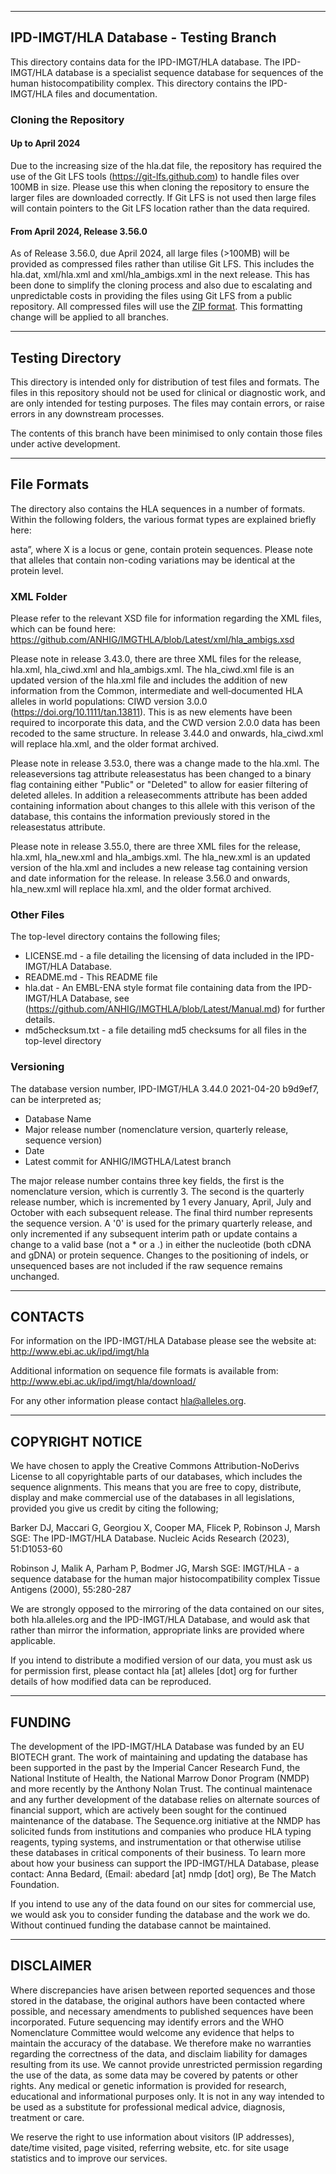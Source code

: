 --------------------------------------------------------------------------------
 IPD-IMGT/HLA Database - Testing Branch
--------------------------------------------------------------------------------

This directory contains data for the IPD-IMGT/HLA database. The IPD-IMGT/HLA database is a specialist sequence database for sequences of the human histocompatibility complex. This directory contains the IPD-IMGT/HLA files and documentation. 

### Cloning the Repository

#### Up to April 2024

Due to the increasing size of the hla.dat file, the repository has required the use of the Git LFS tools (https://git-lfs.github.com) to handle files over 100MB in size. Please use this when cloning the repository to ensure the larger files are downloaded correctly. If Git LFS is not used then large files will contain pointers to the Git LFS location rather than the data required.

#### From April 2024, Release 3.56.0

As of Release 3.56.0, due April 2024, all large files (>100MB) will be provided as compressed files rather than utilise Git LFS. This includes the hla.dat, xml/hla.xml and xml/hla_ambigs.xml in the next release. This has been done to simplify the cloning process and also due to escalating and unpredictable costs in providing the files using Git LFS from a public repository. All compressed files will use the [ZIP format](https://en.wikipedia.org/wiki/ZIP_(file_format)). This formatting change will be applied to all branches.

--------------------------------------------------------------------------------
Testing Directory
--------------------------------------------------------------------------------

This directory is intended only for distribution of test files and formats. The files in this repository should not be used for clinical or diagnostic work, and are only intended for testing purposes. The files may contain errors, or raise errors in any downstream processes.

The contents of this branch have been minimised to only contain those files under active development.

--------------------------------------------------------------------------------
File Formats 
--------------------------------------------------------------------------------

The directory also contains the HLA sequences in a number of formats. Within the following folders, the various format types are explained briefly here:

asta”, where X is a locus or gene, contain protein sequences. Please note that alleles that contain non-coding variations may be identical at the protein level. 

### XML Folder

Please refer to the relevant XSD file for information regarding the XML files, which can be found here: https://github.com/ANHIG/IMGTHLA/blob/Latest/xml/hla_ambigs.xsd

Please note in release 3.43.0, there are three XML files for the release, hla.xml, hla_ciwd.xml and hla_ambigs.xml. The hla_ciwd.xml file is an updated version of the hla.xml file and includes the addition of new information from the Common, intermediate and well‐documented HLA alleles in world populations: CIWD version 3.0.0 (https://doi.org/10.1111/tan.13811). This is as new elements have been required to incorporate this data, and the CWD version 2.0.0 data has been recoded to the same structure. In release 3.44.0 and onwards, hla_ciwd.xml will replace hla.xml, and the older format archived.

Please note in release 3.53.0, there was a change made to the hla.xml. The releaseversions tag attribute releasestatus has been changed to a binary flag containing either "Public" or "Deleted" to allow for easier filtering of deleted alleles. In addition a releasecomments attribute has been added containing information about changes to this allele with this verison of the database, this contains the information previously stored in the releasestatus attribute.

Please note in release 3.55.0, there are three XML files for the release, hla.xml, hla_new.xml and hla_ambigs.xml. The hla_new.xml is an updated version of the hla.xml and includes a new release tag containing version and date information for the release. In release 3.56.0 and onwards, hla_new.xml will replace hla.xml, and the older format archived.

### Other Files

The top-level directory contains the following files; 

* LICENSE.md - a file detailing the licensing of data included in the IPD-IMGT/HLA Database.
* README.md - This README file
* hla.dat - An EMBL-ENA style format file containing data from the IPD-IMGT/HLA Database, see (https://github.com/ANHIG/IMGTHLA/blob/Latest/Manual.md) for further details. 
* md5checksum.txt - a file detailing md5 checksums for all files in the top-level directory

### Versioning

The database version number, IPD-IMGT/HLA 3.44.0 2021-04-20 b9d9ef7, can be interpreted as;

* Database Name
* Major release number (nomenclature version, quarterly release, sequence version)
* Date
* Latest commit for ANHIG/IMGTHLA/Latest branch

The major release number contains three key fields, the first is the nomenclature version, which is currently 3. The second is the quarterly release number, which is incremented by 1 every January, April, July and October with each subsequent release. The final third number represents the sequence version. A '0' is used for the primary quarterly release, and only incremented if any subsequent interim path or update contains a change to a valid base (not a * or a .) in either the nucleotide (both cDNA and gDNA) or protein sequence. Changes to the positioning of indels, or unsequenced bases are not included if the raw sequence remains unchanged.

--------------------------------------------------------------------------------
 CONTACTS
--------------------------------------------------------------------------------

For information on the IPD-IMGT/HLA Database please see the website at:
http://www.ebi.ac.uk/ipd/imgt/hla

Additional information on sequence file formats is available from:
http://www.ebi.ac.uk/ipd/imgt/hla/download/

For any other information please contact hla@alleles.org.

--------------------------------------------------------------------------------
 COPYRIGHT NOTICE
--------------------------------------------------------------------------------

We have chosen to apply the Creative Commons Attribution-NoDerivs License to all
copyrightable parts of our databases, which includes the sequence alignments.
This means that you are free to copy, distribute, display and make commercial
use of the databases in all legislations, provided you give us credit by citing
the following;

Barker DJ, Maccari G, Georgiou X, Cooper MA, Flicek P, Robinson J, Marsh SGE:
The IPD-IMGT/HLA Database.
Nucleic Acids Research (2023), 51:D1053-60

Robinson J, Malik A, Parham P, Bodmer JG, Marsh SGE:
IMGT/HLA - a sequence database for the human major histocompatibility complex
Tissue Antigens (2000), 55:280-287

We are strongly opposed to the mirroring of the data contained on our sites, both
hla.alleles.org and the IPD-IMGT/HLA Database, and would ask that rather than mirror
the information, appropriate links are provided where applicable.

If you intend to distribute a modified version of our data, you must ask us for
permission first, please contact hla [at] alleles [dot] org for further details
of how modified data can be reproduced.

--------------------------------------------------------------------------------
 FUNDING
--------------------------------------------------------------------------------

The development of the IPD-IMGT/HLA Database was funded by an EU BIOTECH grant. The
work of maintaining and updating the database has been supported in the past by
the Imperial Cancer Research Fund, the National Institute of Health, the
National Marrow Donor Program (NMDP) and more recently by the Anthony Nolan
Trust. The continual maintenace and any further development of the database
relies on alternate sources of financial support, which are actively been sought
for the continued maintenance of the database. The Sequence.org initiative at
the NMDP has solicited funds from institutions and companies who produce HLA
typing reagents, typing systems, and instrumentation or that otherwise utilise
these databases in critical components of their business. To learn more about
how your business can support the IPD-IMGT/HLA Database, please contact:
Anna Bedard, (Email: abedard [at] nmdp [dot] org), Be The Match Foundation.

If you intend to use any of the data found on our sites for commercial use, we
would ask you to consider funding the database and the work we do. Without
continued funding the database cannot be maintained.

--------------------------------------------------------------------------------
 DISCLAIMER
--------------------------------------------------------------------------------

Where discrepancies have arisen between reported sequences and those stored in
the database, the original authors have been contacted where possible, and
necessary amendments to published sequences have been incorporated. Future
sequencing may identify errors and the WHO Nomenclature Committee would welcome
any evidence that helps to maintain the accuracy of the database. We therefore
make no warranties regarding the correctness of the data, and disclaim liability
for damages resulting from its use. We cannot provide unrestricted permission
regarding the use of the data, as some data may be covered by patents or other
rights. Any medical or genetic information is provided for research, educational
and informational purposes only. It is not in any way intended to be used as a
substitute for professional medical advice, diagnosis, treatment or care.

We reserve the right to use information about visitors (IP addresses), date/time
visited, page visited, referring website, etc. for site usage statistics and to
improve our services.
